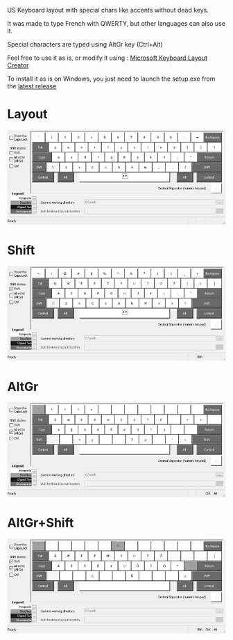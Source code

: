
US Keyboard layout with special chars like accents without dead keys.

It was made to type French with QWERTY, but other languages can also use it.

Special characters are typed using AltGr key (Ctrl+Alt)

Feel free to use it as is, or modify it using : [Microsoft Keyboard Layout Creator](https://www.microsoft.com/en-us/download/details.aspx?id=102134)

To install it as is on Windows, you just need to launch the setup.exe from the [latest release](https://github.com/paul2t/keyboard_layout_us_fr/releases/latest)

Layout
===
![Layout](https://raw.githubusercontent.com/paul2t/keyboard_layout_us_fr/master/usfr.jpg)

Shift
===
![Shift](https://raw.githubusercontent.com/paul2t/keyboard_layout_us_fr/master/usfrShft.jpg)

AltGr
===
![AltGr](https://raw.githubusercontent.com/paul2t/keyboard_layout_us_fr/master/usfrAltGr.jpg)

AltGr+Shift
===
![AltGr+Shift](https://raw.githubusercontent.com/paul2t/keyboard_layout_us_fr/master/usfrShftAltGr.jpg)
